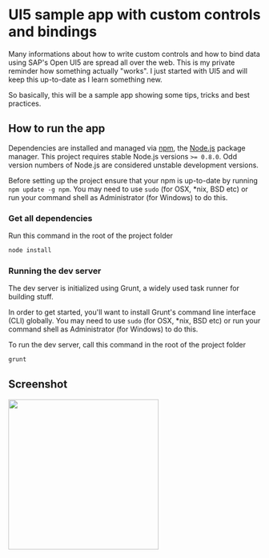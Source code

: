 # UI5 sample app with custom controls and bindings

Many informations about how to write custom controls and how to bind data using SAP's Open UI5 are spread all over the web. This is my private reminder how something actually "works". I just started with UI5 and will keep this up-to-date as I learn something new.

So basically, this will be a sample app showing some tips, tricks and best practices.

## How to run the app

Dependencies are installed and managed via [npm](https://www.npmjs.com/), the [Node.js](https://nodejs.org/) package manager. This project requires stable Node.js versions `>= 0.8.0`. Odd version numbers of Node.js are considered unstable development versions.

Before setting up the project ensure that your npm is up-to-date by running `npm update -g npm`. You may need to use `sudo` (for OSX, *nix, BSD etc) or run your command shell as Administrator (for Windows) to do this.

### Get all dependencies

Run this command in the root of the project folder
```bash
node install
```

### Running the dev server

The dev server is initialized using Grunt, a widely used task runner for building stuff.

In order to get started, you'll want to install Grunt's command line interface (CLI) globally. You may need to use `sudo` (for OSX, *nix, BSD etc) or run your command shell as Administrator (for Windows) to do this.

To run the dev server, call this command in the root of the project folder
```bash
grunt
```

## Screenshot

<img src="https://raw.githubusercontent.com/SunboX/sap-ui5-CustomListItemControl/master/screenshots/app.png" width="300"/>
